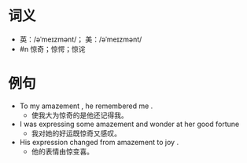 # 词义
- 英：/əˈmeɪzmənt/； 美：/əˈmeɪzmənt/
- #n 惊奇；惊愕；惊诧
# 例句
- To my amazement , he remembered me .
	- 使我大为惊奇的是他还记得我。
- I was expressing some amazement and wonder at her good fortune
	- 我对她的好运既惊奇又感叹。
- His expression changed from amazement to joy .
	- 他的表情由惊变喜。
